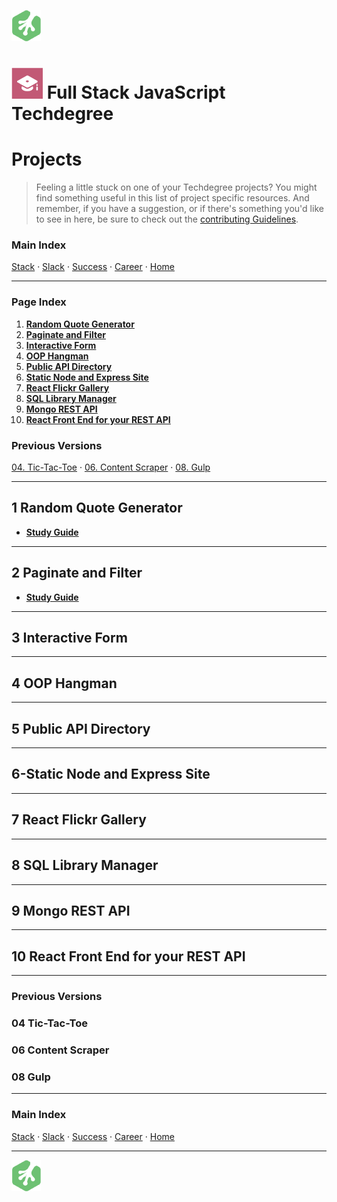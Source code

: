 ![Treehouse Logo](../repo-imgs/frogprint.png "Team Treehouse")

# ![Full Stack JavaScript Techdegree](../repo-imgs/fsjs.png "FSJS") Full Stack JavaScript Techdegree

# Projects

>Feeling a little stuck on one of your Techdegree projects?  You might find something useful in this list of project specific resources.  And remember, if you have a suggestion, or if there's something you'd like to see in here, be sure to check out the [contributing Guidelines](../CONTRIBUTING.md).

### Main Index

[Stack](stack.md) ·
[Slack](slack.md) ·
[Success](success.md) ·
[Career](career.md) ·
[Home](../README.md)

-------

### Page Index

1. **[Random Quote Generator](#1-random-quote-generator)**
2. **[Paginate and Filter](#2-paginate-and-filter)**
3. **[Interactive Form](#3-interactive-form)**
4. **[OOP Hangman](#4-oop-hangman)**
5. **[Public API Directory](#5-public-api-directory)**
6. **[Static Node and Express Site](#6-static-node-and-express-site)**
7. **[React Flickr Gallery](#7-react-flickr-gallery)**
8. **[SQL Library Manager](#8-sql-library-manager)**
9. **[Mongo REST API](#9-mongo-rest-api)**
10. **[React Front End for your REST API](#10-react-front-end-for-your-rest-api)**

### Previous Versions
[04. Tic-Tac-Toe](#04-tic-tac-toe) ·
[06. Content Scraper](#06-content-scraper) ·
[08. Gulp](#08-gulp)

-------

## 1 Random Quote Generator

* **[Study Guide](https://drive.google.com/file/d/1nbC_QYE70LsdPXqotrK0zT24Py2BJKL6/view)**

-------

## 2 Paginate and Filter

* **[Study Guide](https://drive.google.com/file/d/1KxNN7M68693gVGGQ5fgeOcd3JQLJXFld/view?usp=sharing)**

-------

## 3 Interactive Form

-------

## 4 OOP Hangman

-------

## 5 Public API Directory

-------

## 6-Static Node and Express Site

-------

## 7 React Flickr Gallery

-------

## 8 SQL Library Manager

-------

## 9 Mongo REST API

-------

## 10 React Front End for your REST API

-------

### Previous Versions

### 04 Tic-Tac-Toe

### 06 Content Scraper

### 08 Gulp

-------

### Main Index

[Stack](stack.md) ·
[Slack](slack.md) ·
[Success](success.md) ·
[Career](career.md) ·
[Home](../README.md)

-------

![Treehouse Logo](../repo-imgs/frogprint.png "Team Treehouse")